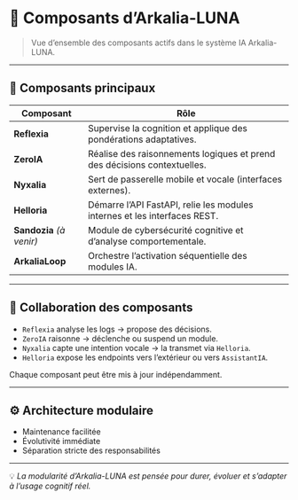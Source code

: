 # 🧩 Composants d’Arkalia-LUNA

> Vue d’ensemble des composants actifs dans le système IA Arkalia-LUNA.

---

## 🧠 Composants principaux

| Composant     | Rôle |
|---------------|------|
| **Reflexia**  | Supervise la cognition et applique des pondérations adaptatives. |
| **ZeroIA**    | Réalise des raisonnements logiques et prend des décisions contextuelles. |
| **Nyxalia**   | Sert de passerelle mobile et vocale (interfaces externes). |
| **Helloria**  | Démarre l’API FastAPI, relie les modules internes et les interfaces REST. |
| **Sandozia** *(à venir)* | Module de cybersécurité cognitive et d’analyse comportementale. |
| **ArkaliaLoop** | Orchestre l’activation séquentielle des modules IA. |

---

## 🔁 Collaboration des composants

- `Reflexia` analyse les logs → propose des décisions.
- `ZeroIA` raisonne → déclenche ou suspend un module.
- `Nyxalia` capte une intention vocale → la transmet via `Helloria`.
- `Helloria` expose les endpoints vers l’extérieur ou vers `AssistantIA`.

Chaque composant peut être mis à jour indépendamment.

---

## ⚙️ Architecture modulaire

- Maintenance facilitée
- Évolutivité immédiate
- Séparation stricte des responsabilités

---

💡 *La modularité d’Arkalia-LUNA est pensée pour durer, évoluer et s’adapter à l’usage cognitif réel.*
